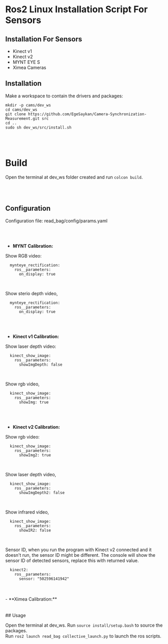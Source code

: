 

# Ros2 Linux Installation Script For Sensors



## Installation For Sensors
- Kinect v1
- Kinect v2
- MYNT EYE S
- Ximea Cameras




## Installation

Make a workspace to contain the drivers and packages:
```
mkdir -p cams/dev_ws
cd cams/dev_ws
git clone https://github.com/EgeSaykan/Camera-Synchronization-Measurement.git src
cd ..
sudo sh dev_ws/src/install.sh
```


<br>
<br>

# Build
Open the terminal at dev_ws folder created and run `colcon build`.

<br>
<br>

## Configuration

Configuration file: read_bag/config/params.yaml


<br>
<br>

- **MYNT Calibration:** <br>

Show RGB video: <br>
```
  mynteye_rectification:
    ros__parameters:
      on_display: true
```
<br>

Show sterio depth video,
```
  mynteye_rectification:
    ros__parameters:
      on_display: true
```
<br>
<br>

- **Kinect v1 Calibration:** <br>

Show laser depth video: <br>
```
  kinect_show_image:
    ros__parameters:
      showImgDepth: false
```
<br>

Show rgb video,
```
  kinect_show_image:
    ros__parameters:
      showImg: true
```
<br>
<br>

- **Kinect v2 Calibration:** <br>

Show rgb video: <br>
```
  kinect_show_image:
    ros__parameters:
      showImg2: true
```
<br>

Show laser depth video,
```
  kinect_show_image:
    ros__parameters:
      showImgDepth2: false
```
<br>

Show infrared video,
```
  kinect_show_image:
    ros__parameters:
      showIR2: false
```
<br>

Sensor ID, when you run the program with Kinect v2 connected and it doesn't run, the sensor ID might be different. The console will show the sensor ID of detected sensors, replace this with returned value.
```
  kinect2:
    ros__parameters:
      sensor: "502596141942"
```

<br>
<br>
- **Ximea Calibration:** <br>

<br>
<br>
## Usage

Open the terminal at dev_ws.
Run `source install/setup.bash` to source the packages.<br>
Run `ros2 launch read_bag collective_launch.py` to launch the ros scripts.
